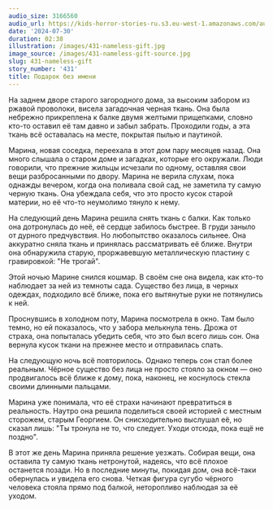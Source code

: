 ```yaml
---
audio_size: 3166560
audio_url: https://kids-horror-stories-ru.s3.eu-west-1.amazonaws.com/audio/431-nameless-gift.mp3
date: '2024-07-30'
duration: 02:38
illustration: /images/431-nameless-gift.jpg
image_source: /images/431-nameless-gift-source.jpg
slug: 431-nameless-gift
story_number: '431'
title: Подарок без имени
---
```


На заднем дворе старого загородного дома, за высоким забором из ржавой проволоки, висела загадочная черная ткань. Она была небрежно прикреплена к балке двумя желтыми прищепками, словно кто-то оставил её там давно и забыл забрать. Проходили годы, а эта ткань всё оставалась на месте, покрытая пылью и паутиной.

Марина, новая соседка, переехала в этот дом пару месяцев назад. Она много слышала о старом доме и загадках, которые его окружали. Люди говорили, что прежние жильцы исчезали по одному, оставляя свои вещи разбросанными по двору. Марина не верила слухам, пока однажды вечером, когда она поливала свой сад, не заметила ту самую черную ткань. Она убеждала себя, что это просто кусок старой материи, но её что-то неумолимо тянуло к нему.

На следующий день Марина решила снять ткань с балки. Как только она дотронулась до неё, её сердце забилось быстрее. В груди заныло от дурного предчувствия. Но любопытство оказалось сильнее. Она аккуратно сняла ткань и принялась рассматривать её ближе. Внутри она обнаружила старую, проржавевшую металлическую пластину с гравировкой: "Не трогай".

Этой ночью Марине снился кошмар. В своём сне она видела, как кто-то наблюдает за ней из темноты сада. Существо без лица, в черных одеждах, подходило всё ближе, пока его вытянутые руки не потянулись к ней.

Проснувшись в холодном поту, Марина посмотрела в окно. Там было темно, но ей показалось, что у забора мелькнула тень. Дрожа от страха, она попыталась убедить себя, что это был всего лишь сон. Она вернула кусок ткани на прежнее место и отправилась спать.

На следующую ночь всё повторилось. Однако теперь сон стал более реальным. Чёрное существо без лица не просто стояло за окном — оно продвигалось всё ближе к дому, пока, наконец, не коснулось стекла своими длинными пальцами.

Марина уже понимала, что её страхи начинают превратиться в реальность. Наутро она решила поделиться своей историей с местным сторожем, старым Георгием. Он снисходительно выслушал её, но сказал лишь: "Ты тронула не то, что следует. Уходи отсюда, пока ещё не поздно". 

В этот же день Марина приняла решение уезжать. Собирая вещи, она оставила ту самую ткань нетронутой, надеясь, что всё плохое останется позади. Но в последние минуты, покидая дом, она всё-таки обернулась и увидела его снова. Четкая фигура сугубо чёрного человека стояла прямо под балкой, неторопливо наблюдая за её уходом.